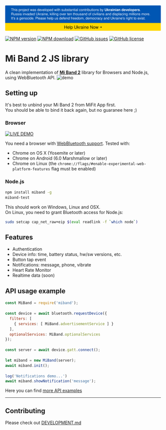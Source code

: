 [![SWUbanner](https://raw.githubusercontent.com/vshymanskyy/StandWithUkraine/main/banner-direct.svg)](https://vshymanskyy.github.io/StandWithUkraine)

[![NPM version](https://img.shields.io/npm/v/miband.svg)](https://www.npmjs.com/package/miband)
[![NPM download](https://img.shields.io/npm/dm/miband.svg)](https://www.npmjs.com/package/miband)
[![GitHub issues](https://img.shields.io/github/issues/vshymanskyy/miband-js.svg)](https://github.com/vshymanskyy/miband-js/issues)
[![GitHub license](https://img.shields.io/github/license/vshymanskyy/miband-js.svg)](https://github.com/vshymanskyy/miband-js)

# Mi Band 2 JS library

A clean implementation of [**Mi Band 2**](http://www.mi.com/en/miband2/) library for Browsers and Node.js, using WebBluetooth API.
![demo](https://github.com/vshymanskyy/miband-js/raw/master/public/demo.png)

## Setting up

It's best to unbind your Mi Band 2 from MiFit App first.  
You should be able to bind it back again, but no guaranee here ;)

### Browser

[![LIVE DEMO](https://github.com/vshymanskyy/miband-js/raw/master/public/live-demo-btn.png)](https://tiny.cc/miband-js)

You need a browser with [WebBluetooth support](https://github.com/WebBluetoothCG/web-bluetooth/blob/master/implementation-status.md). Tested with:
- Chrome on OS X (Yosemite or later)
- Chrome on Android (6.0 Marshmallow or later)
- Chrome on Linux (the `chrome://flags/#enable-experimental-web-platform-features` flag must be enabled)

### Node.js

```sh
npm install miband -g
miband-test
```

This should work on Windows, Linux and OSX.  
On Linux, you need to grant Bluetooth access for Node.js:
```sh
sudo setcap cap_net_raw+eip $(eval readlink -f `which node`)
```

## Features

- Authentication
- Device info: time, battery status, hw/sw versions, etc.
- Button tap event
- Notifications: message, phone, vibrate
- Heart Rate Monitor
- Realtime data (soon)

## API usage example

```js
const MiBand = require('miband');

const device = await bluetooth.requestDevice({
  filters: [
    { services: [ MiBand.advertisementService ] }
  ],
  optionalServices: MiBand.optionalServices
});

const server = await device.gatt.connect();

let miband = new MiBand(server);
await miband.init();

log('Notifications demo...')
await miband.showNotification('message');
```

Here you can find [more API examples](https://github.com/vshymanskyy/miband-js/blob/master/src/test.js)

---
## Contributing

Please check out [DEVELOPMENT.md](https://github.com/vshymanskyy/miband-js/blob/master/DEVELOPMENT.md)
